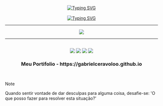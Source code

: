 <br>

<div align="center">
 <a href="https://git.io/typing-svg">
  <img src="https://readme-typing-svg.demolab.com?font=Consolas&size=30&duration=3000&pause=3000&color=FFFFFF&center=true&vCenter=true&random=false&width=435&lines=Bem-Vindo+ao+Meu+Perfil" alt="Typing SVG" />
 </a>

</div>

<br>

<div align="center">
 <a href="https://git.io/typing-svg">
  <img src="https://github.com/user-attachments/assets/e7ed9ad8-650f-4a8c-be16-b699b076301d" alt="Typing SVG" />
 </a>

</div>

<hr>

 <p align="center">
  <a href="https://skillicons.dev">
    <img src="https://skillicons.dev/icons?i=linux,kali,bash,docker,cpp,cs,py,java,nodejs" />
  </a>
 </p>

<hr>

<br>

<div align="center">
 <a href="mailto:contato@gabriel.sceravolo26.tech"><img src="https://img.shields.io/badge/-Gmail-DB4437?style=for-the-badge&logo=gmail&logoColor=white" target="_blank"></a>
 <a href="https://www.linkedin.com/in/gabriel-soares-ceravolo-29940a21a" target="_blank"><img src="https://img.shields.io/badge/-LinkedIn-0077B5?style=for-the-badge&logo=linkedin&logoColor=white" target="_blank"></a>
 <a href="https://wa.me/5518981421463"><img src="https://img.shields.io/badge/WhatsApp-25D366?style=for-the-badge&logo=whatsapp&logoColor=white" target="_blank"></a>
 <a href="https://t.me/share/url?url=https://t.me/@GabrielStrider"><img src="https://img.shields.io/badge/Telegram-2CA5E0?style=for-the-badge&logo=telegram&logoColor=white" target="_blank"></a>
</div>

<div align="center">
 <h3> Meu Portifolio - https://gabrielceravoloo.github.io </h3>
</div>

<br>

> [!NOTE]
> Quando sentir vontade de dar desculpas para alguma coisa, desafie-se: 'O que posso fazer para resolver esta situação?'
